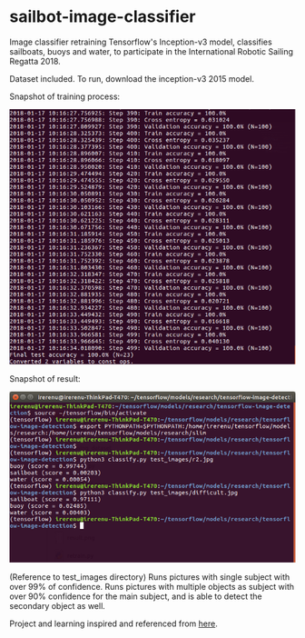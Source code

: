 # sailbot-image-classifier
Image classifier retraining Tensorflow's Inception-v3 model, classifies sailboats, buoys and water, to participate in the International Robotic Sailing Regatta 2018. 

Dataset included. To run, download the inception-v3 2015 model.



Snapshot of training process:

![training](https://raw.githubusercontent.com/PotentialOnWings/sailbot-image-classifier/master/training.png)



Snapshot of result:

![running tests](https://raw.githubusercontent.com/PotentialOnWings/sailbot-image-classifier/master/runningtests.png)

(Reference to test_images directory) Runs pictures with single subject with over 99% of confidence. Runs pictures with multiple objects as subject with over 90% confidence for the main subject, and is able to detect the secondary object as well.   


Project and learning inspired and referenced from [here](https://github.com/ArunMichaelDsouza/tensorflow-image-detection).
